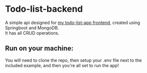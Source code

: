 ﻿# Todo-list-backend

A simple api designed for [my todo-list-app frontend](https://github.com/VaidaBogdan/todo-list-frontend), created using Springboot and MongoDB.  
It has all CRUD operations.

## Run on your machine:

You will need to clone the repo, then setup your .env file next to the included example, and then you're all set to run the app!
